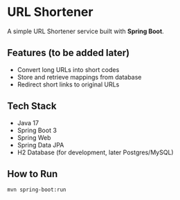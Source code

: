 # URL Shortener

A simple URL Shortener service built with **Spring Boot**.

## Features (to be added later)
- Convert long URLs into short codes
- Store and retrieve mappings from database
- Redirect short links to original URLs

## Tech Stack
- Java 17
- Spring Boot 3
- Spring Web
- Spring Data JPA
- H2 Database (for development, later Postgres/MySQL)

## How to Run
```bash
mvn spring-boot:run
